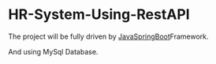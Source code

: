 # HR-System-Using-RestAPI

The project will be fully driven by [JavaSpringBoot](https://www.tutorialspoint.com/spring_boot/spring_boot_introduction.htm) ​Framework.

And using MySql Database.
